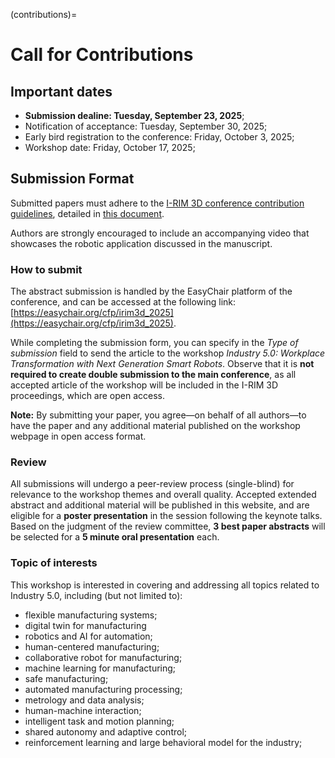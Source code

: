 (contributions)=
# Call for Contributions

## Important dates

- **Submission dealine: Tuesday, September 23, 2025**;
- Notification of acceptance: Tuesday, September 30, 2025;
- Early bird registration to the conference: Friday, October 3, 2025;
- Workshop date: Friday, October 17, 2025;


## Submission Format

Submitted papers must adhere to the [I-RIM 3D conference contribution guidelines](https://i-rim.it/it/contributi/), detailed in [this document](https://i-rim.it/wp-content/uploads/2025/06/Call-for-extended-asbtracts-I-RIM-3D-2025.pdf). 

Authors are strongly encouraged to include an accompanying video that showcases the robotic application discussed in the manuscript.

### How to submit

The abstract submission is handled by the EasyChair platform of the conference, and can be accessed at the following link: [https://easychair.org/cfp/irim3d_2025](https://easychair.org/cfp/irim3d_2025).

While completing the submission form, you can specify in the _Type of submission_ field to send the article to the workshop _Industry 5.0: Workplace Transformation with Next Generation Smart Robots_. 
Observe that it is **not required to create double submission to the main conference**, as all accepted article of the workshop will be included in the I-RIM 3D proceedings, which are open access.

**Note:** By submitting your paper, you agree—on behalf of all authors—to have the paper and any additional material published on the workshop webpage in open access format.


### Review

All submissions will undergo a peer-review process (single-blind) for relevance to the workshop themes and overall quality.
Accepted extended abstract and additional material will be published in this website, and are eligible for a **poster presentation** in the session following the keynote talks.
Based on the judgment of the review committee, **3 best paper abstracts** will be selected for a **5 minute oral presentation** each.



### Topic of interests

This workshop is interested in covering and addressing all topics related to Industry 5.0, including (but not limited to):

- flexible manufacturing systems;
- digital twin for manufacturing
- robotics and AI for automation;
- human-centered manufacturing;
- collaborative robot for manufacturing;
- machine learning for manufacturing;
- safe manufacturing;
- automated manufacturing processing;
- metrology and data analysis;
- human-machine interaction;
- intelligent task and motion planning;
- shared autonomy and adaptive control;
- reinforcement learning and large behavioral model for the industry;
